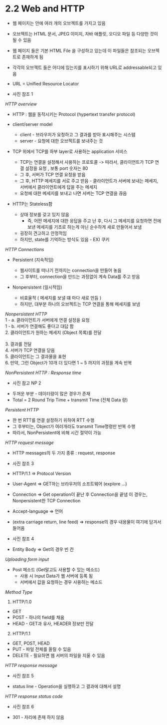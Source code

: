 ﻿# 2.2 Web and HTTP

* 웹 페이지는 안에 여러 개의 오브젝트를 가지고 있음 
* 오브젝트는 HTML 문서, JPEG 이미지, 자바 애플릿, 오디오 파일 등 다양한 것이 될 수 있음 
* 웹 페이지 들은 기본 HTML File 을 구성하고 있는데 이 파일들은 참조되는 오브젝트로 존재하게 됨
* 각각의 오브젝트 들은 어디에 있는지를 표시하기 위해 URL로 addressable되고 있음  
* URL = Unified Resource Locator 

* 사진 참조 1 

*HTTP overview*

* HTTP : 웹을 동작시키는 Protocol (hypertext transfer protocol)
* client/server model
	* client - 브라우저가 요청하고 그 결과를 받아 표시해주는 시스템
	* server - 요청에 대한 오브젝트를 보내주는 것 
* TCP 위에서 TCP를 하부 layer로 사용하는 application 서비스
	* TCP는 연결을 설정해서 사용하는 프로토콜 -> 따라서, 클라이언트가 TCP 연결 설정을 요청 , 보통 port 숫자는 80 
	* 그 후, 서버가 TCP 연결 요청을 받음
	* 그 후, HTTP 메세지를 서로 주고 받음 - 클라이언트가 서버에 보내는 메세지, 서버에서 클라이언트에게 답을 주는 메세지
	* 요청에 대한 메세지를 보내고 나면 서버는 TCP 연결을 끊음

* HTTP는 Stateless함 
	* 상태 정보를 갖고 있지 않음 
		* 즉, 어떤 메세지에 대한 응답을 주고 난 후, 다시 그 메세지를 요청하면 전에 보낸 메세지를 기초로 하는게 아닌 순수하게 새로 만들어서 보냄
	* 굉장히 견고하고 안정적임 
	* 하지만, state를 기억하는 방식도 있음 - EX) 쿠키 

*HTTP Connections*

* Persistent (지속적임)
	* 웹사이트를 떠나기 전까지는 connection을 만들어 놓음 
	* 그 후부터, connection을 만드는 과정없이 계속 Data를 주고 받음 

* Nonpersistent (일시적임)
	* 비효율적 ( 메세지를 보낼 떄 마다 새로 만듬 )
	* 하지만, 대부분 하나의 오브젝트는 TCP 연결을 통해 메세지를 보냄

*Nonpersistent HTTP* <br>
1 - a. 클라이언트가 서버에게 연결 설정을 요청 <br>
1 - b. 서버가 연결해도 좋다고 대답 함 <br>
2. 클라이언트가 원하는 메세지 (Object 목록)를 전달 <br>  
3. 결과를 전달 <br>
4. 서버가 TCP 연결을 닫음 <br>
5. 클라이언트는 그 결과물을 표현 <br> 
6. 만약, 그런 Object가 10개 더 있다면 1 ~ 5 까지의 과정을 계속 반복 <br>

*NonPersistent HTTP : Response time* 

- 사진 참고 NP 2

* 두꺼운 부분 - 데이터량이 많은 경우가 존재 
* Total = 2 Round Trip Time + transmit Time (전체 Data 량)

*Persistent HTTP* 

* 한 번 RTT를 연결 설정하기 위하여 RTT 수행 
* 그 후부터는, Object가 여러개라도 transmit Time명령만 반복 수행 
* 따라서, NonPersistent에 비해 시간 절약이 가능 

*HTTP request message*

* HTTP messages의 두 가지 종류 : request, response 

* 사진 참조 3

* HTTP/1.1 => Protocol Version 
* User-Agent => GET하는 브라우저의 소프트웨어 (explore ...)
* Connection => Get operation이 끝난 후 Connection을 끝냄 이 경우는, Nonpersistent한 TCP Connection
* Accept-language => 언어

* (extra carriage return, line feed) => response의 경우 내용물이 여기에 담겨서 들어옴 

* 사진 참조 4

* Entity Body => Get의 경우 빈 칸 

*Uploading form input* 

* Post 메소드 (Get말고도 사용할 수 있는 메소드)
	* 사용 시 Input Data가 웹 서버에 등록 됨
	* 서버에서 값을 요청하는 경우 사용하는 메소드 

*Method Type*

1. HTTP/1.0

* GET
* POST - 하나의 field를 채움
* HEAD - GET과 유사, HEADER 정보만 전달 

2. HTTP/1.1

* GET, POST, HEAD
* PUT - 파일 전체를 올릴 수 있음 
* DELETE - 필요하면 웹 서버의 파일을 지울 수 있음   

*HTTP response message* 

* 사진 참조 5 

* status line - Operation을 실행하고 그 결과에 대해서 설명 

*HTTP response status code* 

* 사진 참조 6

* 301 - 자리에 존재 하지 않음

 
